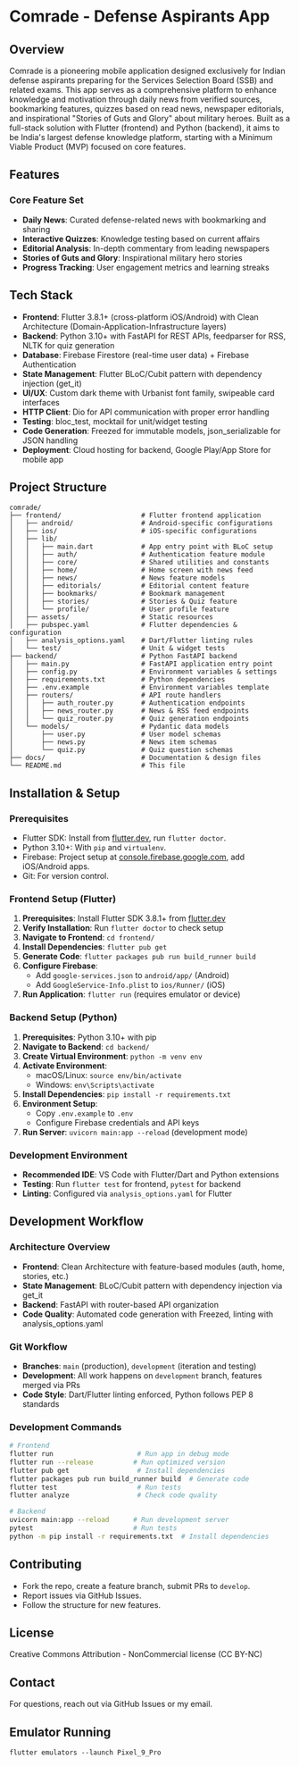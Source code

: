 # Comrade - Defense Aspirants App

## Overview
Comrade is a pioneering mobile application designed exclusively for Indian defense aspirants preparing for the Services Selection Board (SSB) and related exams. This app serves as a comprehensive platform to enhance knowledge and motivation through daily news from verified sources, bookmarking features, quizzes based on read news, newspaper editorials, and inspirational "Stories of Guts and Glory" about military heroes. Built as a full-stack solution with Flutter (frontend) and Python (backend), it aims to be India's largest defense knowledge platform, starting with a Minimum Viable Product (MVP) focused on core features.

## Features

### Core Feature Set
- **Daily News**: Curated defense-related news with bookmarking and sharing
- **Interactive Quizzes**: Knowledge testing based on current affairs
- **Editorial Analysis**: In-depth commentary from leading newspapers  
- **Stories of Guts and Glory**: Inspirational military hero stories
- **Progress Tracking**: User engagement metrics and learning streaks

## Tech Stack
- **Frontend**: Flutter 3.8.1+ (cross-platform iOS/Android) with Clean Architecture (Domain-Application-Infrastructure layers)
- **Backend**: Python 3.10+ with FastAPI for REST APIs, feedparser for RSS, NLTK for quiz generation
- **Database**: Firebase Firestore (real-time user data) + Firebase Authentication
- **State Management**: Flutter BLoC/Cubit pattern with dependency injection (get_it)
- **UI/UX**: Custom dark theme with Urbanist font family, swipeable card interfaces
- **HTTP Client**: Dio for API communication with proper error handling
- **Testing**: bloc_test, mocktail for unit/widget testing
- **Code Generation**: Freezed for immutable models, json_serializable for JSON handling
- **Deployment**: Cloud hosting for backend, Google Play/App Store for mobile app

## Project Structure
```
comrade/
├── frontend/                    # Flutter frontend application
│   ├── android/                 # Android-specific configurations
│   ├── ios/                     # iOS-specific configurations  
│   ├── lib/
│   │   ├── main.dart            # App entry point with BLoC setup
│   │   ├── auth/                # Authentication feature module
│   │   ├── core/                # Shared utilities and constants
│   │   ├── home/                # Home screen with news feed
│   │   ├── news/                # News feature models
│   │   ├── editorials/          # Editorial content feature
│   │   ├── bookmarks/           # Bookmark management
│   │   ├── stories/             # Stories & Quiz feature
│   │   └── profile/             # User profile feature
│   ├── assets/                  # Static resources
│   ├── pubspec.yaml             # Flutter dependencies & configuration
│   ├── analysis_options.yaml    # Dart/Flutter linting rules
│   └── test/                    # Unit & widget tests
├── backend/                     # Python FastAPI backend
│   ├── main.py                  # FastAPI application entry point
│   ├── config.py                # Environment variables & settings
│   ├── requirements.txt         # Python dependencies
│   ├── .env.example             # Environment variables template
│   ├── routers/                 # API route handlers
│   │   ├── auth_router.py       # Authentication endpoints
│   │   ├── news_router.py       # News & RSS feed endpoints
│   │   └── quiz_router.py       # Quiz generation endpoints
│   └── models/                  # Pydantic data models
│       ├── user.py              # User model schemas
│       ├── news.py              # News item schemas
│       └── quiz.py              # Quiz question schemas
├── docs/                        # Documentation & design files
└── README.md                    # This file
```

## Installation & Setup

### Prerequisites
- Flutter SDK: Install from [flutter.dev](https://flutter.dev), run `flutter doctor`.
- Python 3.10+: With `pip` and `virtualenv`.
- Firebase: Project setup at [console.firebase.google.com](https://console.firebase.google.com), add iOS/Android apps.
- Git: For version control.

### Frontend Setup (Flutter)
1. **Prerequisites**: Install Flutter SDK 3.8.1+ from [flutter.dev](https://flutter.dev)
2. **Verify Installation**: Run `flutter doctor` to check setup
3. **Navigate to Frontend**: `cd frontend/`
4. **Install Dependencies**: `flutter pub get`
5. **Generate Code**: `flutter packages pub run build_runner build`
6. **Configure Firebase**: 
   - Add `google-services.json` to `android/app/` (Android)
   - Add `GoogleService-Info.plist` to `ios/Runner/` (iOS)
7. **Run Application**: `flutter run` (requires emulator or device)

### Backend Setup (Python)
1. **Prerequisites**: Python 3.10+ with pip
2. **Navigate to Backend**: `cd backend/`
3. **Create Virtual Environment**: `python -m venv env`
4. **Activate Environment**: 
   - macOS/Linux: `source env/bin/activate`
   - Windows: `env\Scripts\activate`
5. **Install Dependencies**: `pip install -r requirements.txt`
6. **Environment Setup**: 
   - Copy `.env.example` to `.env`
   - Configure Firebase credentials and API keys
7. **Run Server**: `uvicorn main:app --reload` (development mode)

### Development Environment
- **Recommended IDE**: VS Code with Flutter/Dart and Python extensions
- **Testing**: Run `flutter test` for frontend, `pytest` for backend
- **Linting**: Configured via `analysis_options.yaml` for Flutter

## Development Workflow

### Architecture Overview
- **Frontend**: Clean Architecture with feature-based modules (auth, home, stories, etc.)
- **State Management**: BLoC/Cubit pattern with dependency injection via get_it
- **Backend**: FastAPI with router-based API organization
- **Code Quality**: Automated code generation with Freezed, linting with analysis_options.yaml

### Git Workflow
- **Branches**: `main` (production), `development` (iteration and testing)
- **Development**: All work happens on `development` branch, features merged via PRs
- **Code Style**: Dart/Flutter linting enforced, Python follows PEP 8 standards

### Development Commands
```bash
# Frontend
flutter run                     # Run app in debug mode
flutter run --release          # Run optimized version
flutter pub get                 # Install dependencies
flutter packages pub run build_runner build  # Generate code
flutter test                    # Run tests
flutter analyze                 # Check code quality

# Backend  
uvicorn main:app --reload      # Run development server
pytest                         # Run tests
python -m pip install -r requirements.txt  # Install dependencies
```

## Contributing
- Fork the repo, create a feature branch, submit PRs to `develop`.
- Report issues via GitHub Issues.
- Follow the structure for new features.

## License
Creative Commons Attribution - NonCommercial license (CC BY-NC)

## Contact
For questions, reach out via GitHub Issues or my email.

## Emulator Running
```
flutter emulators --launch Pixel_9_Pro   
```